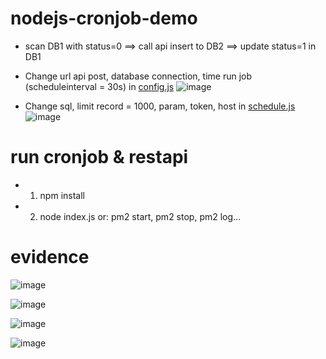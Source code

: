 # nodejs-cronjob-demo
* scan DB1 with status=0 ==> call api insert to DB2 ==> update status=1 in DB1
* Change url api post, database connection, time run job (scheduleinterval = 30s) in [config.js](config.js)
![image](https://user-images.githubusercontent.com/74556484/184950046-1637c2ac-89f4-454f-94ac-58a0998d0c55.png)

* Change sql, limit record = 1000, param, token, host in [schedule.js](schedule.js)
![image](https://user-images.githubusercontent.com/74556484/184952950-ee3a187d-d265-447c-9270-deed906fdd67.png)

# run cronjob & restapi
* 1. npm install
* 2. node index.js or: pm2 start, pm2 stop, pm2 log...

 # evidence
  
  ![image](https://user-images.githubusercontent.com/74556484/184950640-0239e428-92c2-4b2b-8587-f0b19115581c.png)

  ![image](https://user-images.githubusercontent.com/74556484/184950661-8e9cc058-bf61-42b0-98c4-f62cb7c4d1d9.png)

  ![image](https://user-images.githubusercontent.com/74556484/184950704-162c35ff-3a33-4b2f-bf84-b77397460aac.png)

  ![image](https://user-images.githubusercontent.com/74556484/184951202-9cc4e1b9-13b7-4843-a865-791b022ef761.png)

  
